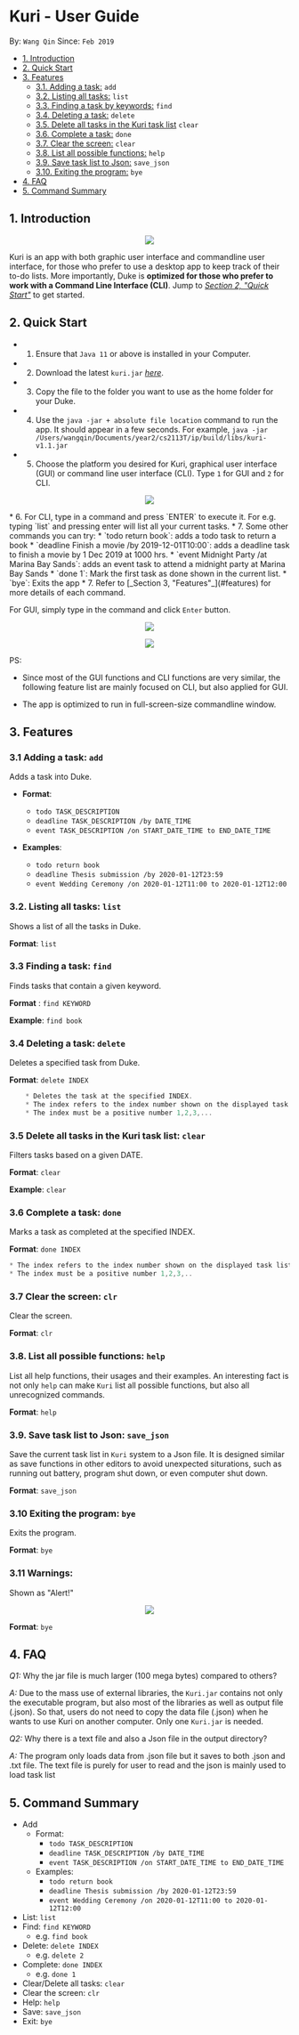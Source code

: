 
# Kuri - User Guide
By: `Wang Qin` Since: `Feb 2019`


* [1. Introduction](#introduction)
* [2. Quick Start](#quick-start)
* [3. Features](#features)
    + [3.1. Adding a task:](#addtask) `add`
    + [3.2. Listing all tasks:](#list) `list`
    + [3.3. Finding a task by keywords:](#find) `find`
    + [3.4. Deleting a task:](#delete) `delete`
    + [3.5. Delete all tasks in the Kuri task list](#clear) `clear`
    + [3.6. Complete a task:](#complete) `done`
    + [3.7. Clear the screen:](#clear) `clear`
    + [3.8. List all possible functions:](#help) `help`
    + [3.9. Save task list to Json:](#save_json) `save_json`
    + [3.10. Exiting the program:](#exit) `bye`
* [4. FAQ](#faq)
* [5. Command Summary](#command-summary)


<a name="introduction"></a>


##  1. Introduction
<p align="center">
  <img src="src/main/resources/images/Screenshot 2020-03-01 at 9.33.27 PM.png">
</p>


Kuri is an app with both graphic user interface and commandline user interface, for those who prefer to use a desktop app to keep track of their to-do lists. More importantly, Duke is **optimized for those who prefer to work with a Command Line Interface (CLI)**. 
Jump to [_Section 2, "Quick Start"_](#quick-start) to get started.


<a name="quick-start"></a>

## 2. Quick Start

*   1. Ensure that `Java 11` or above is installed in your Computer.
*   2. Download the latest `kuri.jar` [_here_](https://github.com/JosephLimWeiJie/duke/releases/download/v0.2.0/duke.jar).
*   3. Copy the file to the folder you want to use as the home folder for your Duke.
*   4. Use the `java -jar + absolute file location` command to run the app.  It should appear in a few seconds. For example, `java -jar /Users/wangqin/Documents/year2/cs2113T/ip/build/libs/kuri-v1.1.jar`


*   5. Choose the platform you desired for Kuri, graphical user interface (GUI) or command line user interface (CLI). 
        Type `1` for GUI and `2` for CLI. 
<p align="center">
  <img src="src/main/resources/images/Screenshot 2020-03-01 at 9.33.41 PM.png">
</p>
*   6. For CLI, type in a command and press `ENTER` to execute it. For e.g. typing `list` and pressing enter will list all your current tasks.
*   7. Some other commands you can try:
    *  `todo return book`: adds a todo task to return a book
    *   `deadline Finish a movie /by 2019-12-01T10:00`: adds a deadline task to finish a movie by 1 Dec 2019 at 1000 hrs.
    *   `event Midnight Party /at Marina Bay Sands`: adds an event task to attend a midnight party at Marina Bay Sands
    *   `done 1`: Mark the first task as done shown in the current list.
    *   `bye`: Exits the app
*   7. Refer to [_Section 3, "Features"_](#features) for more details of each command.

For GUI, simply type in the command and click `Enter` button. 
<p align="center">
  <img src="src/main/resources/images/Screenshot 2020-03-01 at 9.33.55 PM.png">
</p>

<p align="center">
  <img src="src/main/resources/images/Screenshot 2020-03-01 at 9.34.00 PM.png">
</p>

PS: 
   * Since most of the GUI functions and CLI functions are very similar, the following feature list are mainly focused on CLI, but also applied for GUI.  

   * The app is optimized to run in full-screen-size commandline window.

<a name="features"></a>


## 3. Features


<a name="addtask"></a>

### 3.1 Adding a task: `add`

Adds a task into Duke.


* **Format**: 
    * `todo TASK_DESCRIPTION`
    * `deadline TASK_DESCRIPTION /by DATE_TIME`
    * `event TASK_DESCRIPTION /on START_DATE_TIME to END_DATE_TIME`

* **Examples**:
    * `todo return book`
    * `deadline Thesis submission /by 2020-01-12T23:59`
    * `event Wedding Ceremony /on 2020-01-12T11:00 to 2020-01-12T12:00`

<a name="list"></a>

### 3.2. Listing all tasks: `list`

Shows a list of all the tasks in Duke.

**Format**: `list`


<a name="find"></a>

### 3.3 Finding a task: `find`

Finds tasks that contain a given keyword.

**Format** : `find KEYWORD`

**Example**: `find book`

<a name="delete"></a>

### 3.4 Deleting a task: `delete`
Deletes a specified task from Duke.

**Format**: `delete INDEX`

```javascript
    * Deletes the task at the specified INDEX.
    * The index refers to the index number shown on the displayed task list.
    * The index must be a positive number 1,2,3,...
```

<a name="filter"></a>

### 3.5 Delete all tasks in the Kuri task list: `clear`
Filters tasks based on a given DATE.

**Format**: `clear`

**Example**: `clear`

<a name="complete"></a>

### 3.6 Complete a task: `done`

Marks a task as completed at the specified INDEX.

**Format**: `done INDEX`

```javascript
* The index refers to the index number shown on the displayed task list.
* The index must be a positive number 1,2,3,..
```
<a name="exit"></a>

### 3.7 Clear the screen: `clr`

Clear the screen.

**Format**: `clr`


<a name="exit"></a>

### 3.8. List all possible functions: `help`

List all help functions, their usages and their examples.
An interesting fact is not only `help` can make `Kuri` list all possible functions, but also all unrecognized commands. 

**Format**: `help`


<a name="exit"></a>

### 3.9. Save task list to Json: `save_json`

Save the current task list in `Kuri` system  to a Json file. 
It is designed similar as save functions in other editors to avoid unexpected siturations, such as running  out battery, program shut down, or even computer shut down.

**Format**: `save_json`

<a name="exit"></a>

### 3.10 Exiting the program: `bye`

Exits the program.

**Format**: `bye`

### 3.11 Warnings: 

Shown as "Alert!"

<p align="center">
  <img src="src/main/resources/images/Screenshot 2020-03-01 at 9.45.47 PM.png">
</p>

**Format**: `bye`

<a name="faq"></a>

## 4. FAQ

*Q1:* Why the jar file is much larger (100 mega bytes) compared to others?

*A:* Due to the mass use of external libraries, the `Kuri.jar` contains not only the executable program, but also most of the 
    libraries as well as output file (.json). So that, users do not need to copy the data file (.json) when he wants to use Kuri on another
    computer. Only one `Kuri.jar` is needed. 
    
*Q2:* Why there is a text file and also a Json file in the output directory?

*A:* The program only loads data from .json file but it saves to both .json and .txt file. The text file is purely for user to read and the json is mainly used to load task list


<a name="command-summary"></a>

## 5. Command Summary
* Add 
    * Format: 
        * `todo TASK_DESCRIPTION`
        * `deadline TASK_DESCRIPTION /by DATE_TIME`
        * `event TASK_DESCRIPTION /on START_DATE_TIME to END_DATE_TIME`
    * Examples:
        * `todo return book`
        * `deadline Thesis submission /by 2020-01-12T23:59`
        * `event Wedding Ceremony /on 2020-01-12T11:00 to 2020-01-12T12:00`
* List: `list`
* Find: `find KEYWORD`
    * e.g. `find book`
* Delete: `delete INDEX`
    * e.g. `delete 2`
* Complete: `done INDEX`
    * e.g. `done 1`
* Clear/Delete all tasks: `clear`
* Clear the screen: `clr`
* Help: `help`
* Save: `save_json`
* Exit: `bye`

